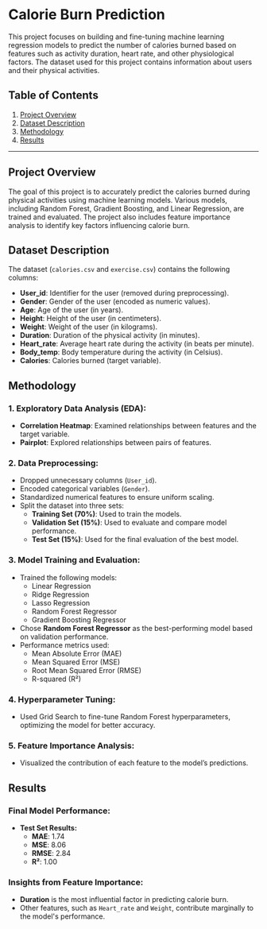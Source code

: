 # Calorie Burn Prediction

This project focuses on building and fine-tuning machine learning regression models to predict the number of calories burned based on features such as activity duration, heart rate, and other physiological factors. The dataset used for this project contains information about users and their physical activities.

## Table of Contents
1. [Project Overview](#project-overview)
2. [Dataset Description](#dataset-description)
3. [Methodology](#methodology)
4. [Results](#results)

---

## Project Overview
The goal of this project is to accurately predict the calories burned during physical activities using machine learning models. Various models, including Random Forest, Gradient Boosting, and Linear Regression, are trained and evaluated. The project also includes feature importance analysis to identify key factors influencing calorie burn.

## Dataset Description
The dataset (`calories.csv` and `exercise.csv`) contains the following columns:
- **User_id**: Identifier for the user (removed during preprocessing).
- **Gender**: Gender of the user (encoded as numeric values).
- **Age**: Age of the user (in years).
- **Height**: Height of the user (in centimeters).
- **Weight**: Weight of the user (in kilograms).
- **Duration**: Duration of the physical activity (in minutes).
- **Heart_rate**: Average heart rate during the activity (in beats per minute).
- **Body_temp**: Body temperature during the activity (in Celsius).
- **Calories**: Calories burned (target variable).

## Methodology
### 1. Exploratory Data Analysis (EDA):
- **Correlation Heatmap**: Examined relationships between features and the target variable.
- **Pairplot**: Explored relationships between pairs of features.

### 2. Data Preprocessing:
- Dropped unnecessary columns (`User_id`).
- Encoded categorical variables (`Gender`).
- Standardized numerical features to ensure uniform scaling.
- Split the dataset into three sets:
  - **Training Set (70%)**: Used to train the models.
  - **Validation Set (15%)**: Used to evaluate and compare model performance.
  - **Test Set (15%)**: Used for the final evaluation of the best model.

### 3. Model Training and Evaluation:
- Trained the following models:
  - Linear Regression
  - Ridge Regression
  - Lasso Regression
  - Random Forest Regressor
  - Gradient Boosting Regressor
- Chose **Random Forest Regressor** as the best-performing model based on validation performance.
- Performance metrics used:
  - Mean Absolute Error (MAE)
  - Mean Squared Error (MSE)
  - Root Mean Squared Error (RMSE)
  - R-squared (R²)

### 4. Hyperparameter Tuning:
- Used Grid Search to fine-tune Random Forest hyperparameters, optimizing the model for better accuracy.

### 5. Feature Importance Analysis:
- Visualized the contribution of each feature to the model’s predictions.

## Results
### Final Model Performance:
- **Test Set Results:**
  - **MAE**: 1.74
  - **MSE**: 8.06
  - **RMSE**: 2.84
  - **R²**: 1.00

### Insights from Feature Importance:
- **Duration** is the most influential factor in predicting calorie burn.
- Other features, such as `Heart_rate` and `Weight`, contribute marginally to the model's performance.